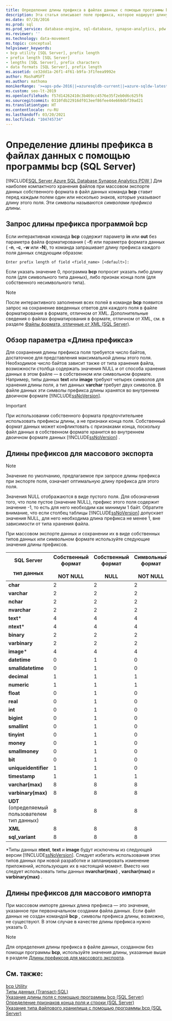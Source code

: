 ```yaml
---
title: Определение длины префикса в файлах данных с помощью программы bcp
description: Эта статья описывает поле префикса, которое кодирует длину поля для обеспечения компактного хранения файлов при массовом экспорте в собственном формате в файл данных.
ms.date: 07/28/2016
ms.prod: sql
ms.prod_service: database-engine, sql-database, synapse-analytics, pdw
ms.reviewer: ''
ms.technology: data-movement
ms.topic: conceptual
helpviewer_keywords:
- bcp utility [SQL Server], prefix length
- prefix length [SQL Server]
- lengths [SQL Server], prefix characters
- data formats [SQL Server], prefix length
ms.assetid: ce32dd1a-26f1-4f61-b9fa-3f1feea9992e
author: MashaMSFT
ms.author: mathoma
monikerRange: '>=aps-pdw-2016||=azuresqldb-current||=azure-sqldw-latest||>=sql-server-2016||>=sql-server-linux-2017||=azuresqldb-mi-current'
ms.custom: seo-lt-2019
ms.openlocfilehash: f57d14262410c3b469cc4576e35f2eb0d6c625f6
ms.sourcegitcommit: 0310fdb22916df013eef86fee44e660dbf39ad21
ms.translationtype: HT
ms.contentlocale: ru-RU
ms.lasthandoff: 03/20/2021
ms.locfileid: "104745734"
---
```

# <a name="specify-prefix-length-in-data-files-using-bcp-sql-server"></a>Определение длины префикса в файлах данных с помощью программы bcp (SQL Server)
[!INCLUDE[SQL Server Azure SQL Database Synapse Analytics PDW ](../../includes/applies-to-version/sql-asdb-asdbmi-asa-pdw.md)]
  Для наиболее компактного хранения файлов при массовом экспорте данных собственного формата в файл данных команда **bcp** ставит перед каждым полем один или несколько знаков, которые указывают длину этого поля. Эти символы называются *символами префикса длины*.  
  
## <a name="the-bcp-prompt-for-prefix-length"></a>Запрос длины префикса программой bcp  
 Если интерактивная команда **bcp** содержит параметр **in** или **out** без параметра файла форматирования ( **-f**) или параметра формата данных ( **-n**, **-c**, **-w** или **-N**), то команда запрашивает длину префикса каждого поля данных следующим образом:  
  
 `Enter prefix length of field <field_name> [<default>]:`  
  
 Если указать значение 0, программа **bcp** попросит указать либо длину поля (для символьного типа данных), либо признак конца поля (для собственного несимвольного типа).  
  
> [!NOTE]  
>  После интерактивного заполнения всех полей в команде **bcp** появится запрос на сохранение введенных ответов для каждого поля в файле форматирования в формате, отличном от XML. Дополнительные сведения о файлах форматирования в формате, отличном от XML, см. в разделе [Файлы формата, отличные от XML (SQL Server)](../../relational-databases/import-export/non-xml-format-files-sql-server.md).  
  
## <a name="overview-of-prefix-length"></a>Обзор параметра «Длина префикса»  
 Для сохранения длины префикса поля требуется число байтов, достаточное для представления максимальной длины этого поля. Необходимое число байтов зависит также от типа хранения файла, возможности столбца содержать значения NULL и от способа хранения данных в этом файле — в собственном или символьном формате. Например, типы данных **text** или **image** требуют четырех символов для хранения длины поля, а тип данных **varchar** требует двух символов. В файле данных эти символы префикса длины хранятся во внутреннем двоичном формате [!INCLUDE[ssNoVersion](../../includes/ssnoversion-md.md)].  
  
> [!IMPORTANT]  
>  При использовании собственного формата предпочтительнее использовать префиксы длины, а не признаки конца поля. Собственный формат данных может конфликтовать с признаками конца, поскольку файл данных в собственном формате хранится во внутреннем двоичном формате данных [!INCLUDE[ssNoVersion](../../includes/ssnoversion-md.md)] .  
  
##  <a name="prefix-lengths-for-bulk-export"></a><a name="PrefixLengthsExport"></a> Длины префиксов для массового экспорта  
  
> [!NOTE]  
>  Значение по умолчанию, предлагаемое при запросе длины префикса при экспорте поля, означает оптимальную длину префикса для этого поля.  
  
 Значения NULL отображаются в виде пустого поля. Для обозначения того, что поле пустое (значение NULL), префикс этого поля содержит значение -1, то есть для него необходим как минимум 1 байт. Обратите внимание, что если столбец таблицы [!INCLUDE[ssNoVersion](../../includes/ssnoversion-md.md)] допускает значения NULL, для него необходима длина префикса не менее 1, вне зависимости от типа хранения файла.  
  
 При массовом экспорте данных и сохранении их в виде собственных типов данных или символьном формате используйте следующие значения длины префиксов.  
  
|SQL Server<br /><br /> тип данных|Собственный формат<br /><br /> NOT NULL|Собственный формат<br /><br /> NULL|Символьный формат<br /><br /> NOT NULL|Символьный формат<br /><br /> NULL|  
|------------------------------|--------------------------------|----------------------------|-----------------------------------|-------------------------------|  
|**char**|2|2|2|2|  
|**varchar**|2|2|2|2|  
|**nchar**|2|2|2|2|  
|**nvarchar**|2|2|2|2|  
|**text***|4|4|4|4|  
|**ntext***|4|4|4|4|  
|**binary**|2|2|2|2|  
|**varbinary**|2|2|2|2|  
|**image***|4|4|4|4|  
|**datetime**|0|1|0|1|  
|**smalldatetime**|0|1|0|1|  
|**decimal**|1|1|1|1|  
|**numeric**|1|1|1|1|  
|**float**|0|1|0|1|  
|**real**|0|1|0|1|  
|**int**|0|1|0|1|  
|**bigint**|0|1|0|1|  
|**smallint**|0|1|0|1|  
|**tinyint**|0|1|0|1|  
|**money**|0|1|0|1|  
|**smallmoney**|0|1|0|1|  
|**bit**|0|1|0|1|  
|**uniqueidentifier**|1|1|0|1|  
|**timestamp**|1|1|1|1|  
|**varchar(max)**|8|8|8|8|  
|**varbinary(max)**|8|8|8|8|  
|**UDT** (определяемый пользователем тип данных)|8|8|8|8|  
|**XML**|8|8|8|8|  
|**sql_variant**|8|8|8|8|  
  
 \*Типы данных **ntext**, **text** и **image** будут исключены из следующей версии [!INCLUDE[ssNoVersion](../../includes/ssnoversion-md.md)]. Следует избегать использования этих типов данных при новой разработке и запланировать изменение приложений, использующих их в настоящий момент. Вместо них следует использовать типы данных **nvarchar(max)** , **varchar(max)** и **varbinary(max)** .  
  
##  <a name="prefix-lengths-for-bulk-import"></a><a name="PrefixLengthsImport"></a> Длины префиксов для массового импорта  
 При массовом импорте данных длина префикса — это значение, указанное при первоначальном создании файла данных. Если файл данных не создан командой **bcp** , символы префикса длины, возможно, не существуют. В этом случае в качестве длины префикса нужно указать 0.  
  
> [!NOTE]  
>  Для определения длины префикса в файле данных, созданном без помощи программы **bcp**, используйте значения длины, указанные выше в разделе [Длины префиксов для массового экспорта](#PrefixLengthsExport).  
  
## <a name="see-also"></a>См. также:  
 [bcp Utility](../../tools/bcp-utility.md)   
 [Типы данных (Transact-SQL)](../../t-sql/data-types/data-types-transact-sql.md)   
 [Указание длины поля с помощью программы bcp (SQL Server)](../../relational-databases/import-export/specify-field-length-by-using-bcp-sql-server.md)   
 [Определение признаков конца поля и строки (SQL Server)](../../relational-databases/import-export/specify-field-and-row-terminators-sql-server.md)   
 [Указание типа файлового хранилища с помощью программы bcp (SQL Server)](../../relational-databases/import-export/specify-file-storage-type-by-using-bcp-sql-server.md)  
  
  
